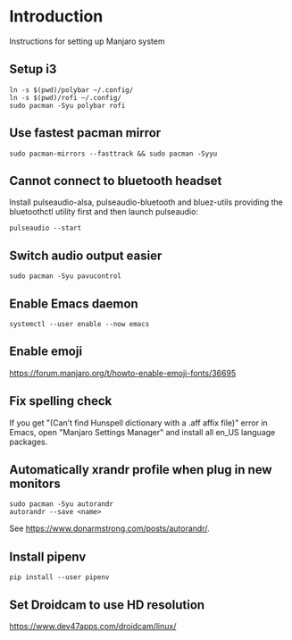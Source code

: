 # Introduction
Instructions for setting up Manjaro system

## Setup i3
```
ln -s $(pwd)/polybar ~/.config/
ln -s $(pwd)/rofi ~/.config/
sudo pacman -Syu polybar rofi
```

## Use fastest pacman mirror
```
sudo pacman-mirrors --fasttrack && sudo pacman -Syyu
```
## Cannot connect to bluetooth headset
Install pulseaudio-alsa, pulseaudio-bluetooth and bluez-utils providing the
bluetoothctl utility first and then launch pulseaudio:
```
pulseaudio --start
```

## Switch audio output easier
`sudo pacman -Syu pavucontrol`

## Enable Emacs daemon
`systemctl --user enable --now emacs`

## Enable emoji
https://forum.manjaro.org/t/howto-enable-emoji-fonts/36695

## Fix spelling check
If you get "(Can’t find Hunspell dictionary with a .aff affix file)" error in
Emacs, open "Manjaro Settings Manager" and install all en_US language packages.

## Automatically xrandr profile when plug in new monitors
```
sudo pacman -Syu autorandr
autorandr --save <name>
```
See https://www.donarmstrong.com/posts/autorandr/.

## Install pipenv
```
pip install --user pipenv
```

## Set Droidcam to use HD resolution
https://www.dev47apps.com/droidcam/linux/
